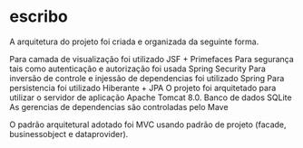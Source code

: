 # escribo

A arquitetura do projeto foi criada e organizada da seguinte forma.

Para camada de visualização foi utilizado JSF + Primefaces
Para segurança tais como autenticação e autorização foi usada Spring Security
Para inversão de controle e injessão de dependencias foi utilizado Spring
Para persistencia  foi utilizado Hiberante + JPA
O projeto foi arquitetado para utilizar o servidor de aplicação Apache Tomcat 8.0.
Banco de dados SQLite 
As gerencias de dependencias são controladas pelo Mave

O padrão arquitetural adotado foi MVC usando padrão de projeto (facade, businessobject e dataprovider).
